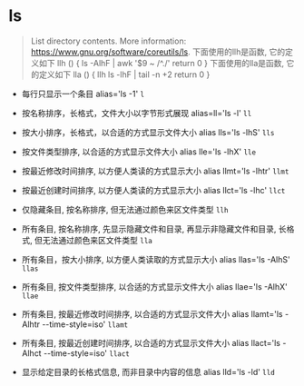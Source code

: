 # ls

> List directory contents.
> More information: <https://www.gnu.org/software/coreutils/ls>.
> 下面使用的llh是函数, 它的定义如下
> llh () {
>    ls -AlhF | awk '$9 ~ /^\./'
>    return 0
> }
> 下面使用的lla是函数, 它的定义如下
> lla () {
>    llh
>    ls -lhF | tail -n +2
>    return 0
> }

- 每行只显示一个条目 alias='ls -1'
`l`

- 按名称排序，长格式，文件大小以字节形式展现 alias=ll='ls -l'
`ll`

- 按大小排序，长格式，以合适的方式显示文件大小 alias lls='ls -lhS'
`lls`

- 按文件类型排序, 以合适的方式显示文件大小 alias lle='ls -lhX'
`lle`

- 按最近修改时间排序, 以方便人类读的方式显示大小 alias llmt='ls -lhtr'
`llmt`

- 按最近创建时间排序, 以方便人类读的方式显示大小 alias llct='ls -lhc'
`llct`

- 仅隐藏条目, 按名称排序,  但无法通过颜色来区文件类型
`llh`

- 所有条目, 按名称排序, 先显示隐藏文件和目录, 再显示非隐藏文件和目录, 长格式, 但无法通过颜色来区文件类型
`lla`

- 所有条目，按大小排序, 以方便人类读取的方式显示大小 alias llas='ls -AlhS'
`llas`

- 所有条目, 按文件类型排序, 以合适的方式显示文件大小 alias llae='ls -AlhX'
`llae`

- 所有条目, 按最近修改时间排序, 以合适的方式显示文件大小 alias llamt='ls -Alhtr --time-style=iso'
`llamt`

- 所有条目, 按最近创建时间排序, 以合适的方式显示文件大小 alias llact='ls -Alhct --time-style=iso'
`llact`

- 显示给定目录的长格式信息, 而非目录中内容的信息 alias lld='ls -ld'
`lld`
